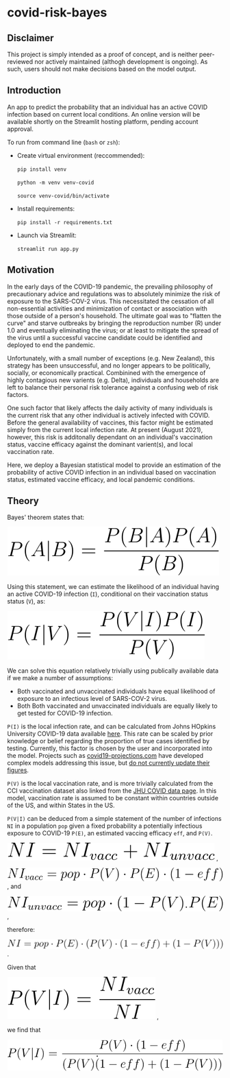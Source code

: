 # covid-risk-bayes
## Disclaimer
This project is simply intended as a proof of concept, and is neither peer-reviewed nor actively maintained (althogh development is ongoing). As such, users should not make decisions based on the model output.
## Introduction
An app to predict the probability that an individual has an active COVID infection based on current local conditions. An online version will be available shortly on the Streamlit hosting platform, pending account approval.

To run from command line (`bash` or `zsh`):
- Create virtual environment (reccommended):

    `pip install venv`

    `python -m venv venv-covid`
    
    `source venv-covid/bin/activate`
- Install requirements:

    `pip install -r requirements.txt`
- Launch via Streamlit:

    `streamlit run app.py`

## Motivation
In the early days of the COVID-19 pandemic, the prevailing philosophy of precautionary advice and regulations was to absolutely minimize the risk of exposure to the SARS-COV-2 virus. This necessitated the cessation of all non-essential activities and minimization of contact or association with those outside of a person's household. The ultimate goal was to "flatten the curve" and starve outbreaks by bringing the reproduction number (R) under 1.0 and eventually eliminating the virus; or at least to mitigate the spread of the virus until a successful vaccine candidate could be identified and deployed to end the pandemic.

Unfortunately, with a small number of exceptions (e.g. New Zealand), this strategy has been unsuccessful, and no longer appears to be politically, socially, or economically practical. Combinined with the emergence of highly contagious new varients (e.g. Delta), individuals and households are left to balance their personal risk tolerance against a confusing web of risk factors.

One such factor that likely affects the daily activity of many individuals is the current risk that any other individual is actively infected with COVID. Before the general availability of vaccines, this factor might be estimated simply from the current local infection rate. At present (August 2021), however, this risk is additonally dependant on an individual's vaccination status, vaccine efficacy against the dominant varient(s), and local vaccination rate.

Here, we deploy a Bayesian statistical model to provide an estimation of the probability of active COVID infection in an individual based on vaccination status, estimated vaccine efficacy, and local pandemic conditions.

## Theory
Bayes' theorem states that:

![Bayes theorem](./images/bayes-theorem.svg)

Using this statement, we can estimate the likelihood of an individual having an active COVID-19 infection (`I`), conditional on their vaccination status status (`V`), as:

![COVID Bayes](./images/covid-bayes.svg)

We can solve this equation relatively trivially using publically available data if we make a number of assumptions:

 - Both vaccinated and unvaccinated individuals have equal likelihood of exposure to an infectious level of SARS-COV-2 virus.
 - Both Both vaccinated and unvaccinated individuals are equally likely to get tested for COVID-19 infection.

`P(I)` is the local infection rate, and can be calculated from Johns HOpkins University COVID-19 data available [here](https://coronavirus.jhu.edu/about/how-to-use-our-data). This rate can be scaled by prior knowledge or belief regarding the proportion of true cases identified by testing. Currently, this factor is chosen by the user and incorporated into the model. Projects such as [covid19-projections.com](https://covid19-projections.com/estimating-true-infections-revisited/) have developed complex models addressing this issue, but [do not currently update their figures](https://youyanggu.com/blog/one-year-later).

`P(V)` is the local vaccination rate, and is more trivially calculated from the CCI vaccination dataset also linked from the [JHU COVID data page](https://coronavirus.jhu.edu/about/how-to-use-our-data). In this model, vaccination rate is assumed to be constant within countries outside of the US, and within States in the US.

`P(V|I)` can be deduced from a simple statement of the number of infections `NI` in a population `pop` given a fixed probability a potentially infectious exposure to COVID-19 `P(E)`, an estimated vaccing efficacy `eff`, and `P(V)`.

![NI1](./images/NI_1.svg) ,

![NI2](./images/NI_2.svg) , and

![NI3](./images/NI_3.svg) , 

therefore:

 ![NI](./images/NI.svg) .

Given that

![p_vi](./images/p_v_i.svg) ,

we find that 

![p_V_i_solved](./images/p_v_i_solved.svg)





